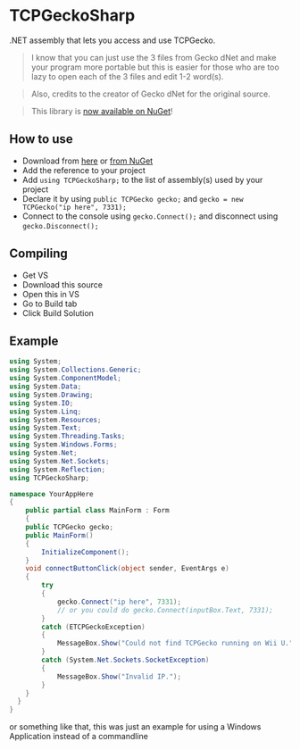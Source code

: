 # TCPGeckoSharp
.NET assembly that lets you access and use TCPGecko.

> I know that you can just use the 3 files from Gecko dNet and make your program more portable but this is easier for those who are too lazy to open each of the 3 files and edit 1-2 word(s).

> Also, credits to the creator of Gecko dNet for the original source.

> This library is [now available on NuGet](https://www.nuget.org/packages/TCPGeckoSharp/)!

## How to use
- Download from [here](https://github.com/Hexexpeck/TCPGeckoSharp/releases/latest) or [from NuGet](https://www.nuget.org/packages/TCPGeckoSharp/)
- Add the reference to your project
- Add `using TCPGeckoSharp;` to the list of assembly(s) used by your project
- Declare it by using `public TCPGecko gecko;` and `gecko = new TCPGecko("ip here", 7331);`
- Connect to the console using `gecko.Connect();` and disconnect using `gecko.Disconnect();`

## Compiling
- Get VS
- Download this source
- Open this in VS
- Go to Build tab
- Click Build Solution

## Example
```csharp
using System;
using System.Collections.Generic;
using System.ComponentModel;
using System.Data;
using System.Drawing;
using System.IO;
using System.Linq;
using System.Resources;
using System.Text;
using System.Threading.Tasks;
using System.Windows.Forms;
using System.Net;
using System.Net.Sockets;
using System.Reflection;
using TCPGeckoSharp;

namespace YourAppHere
{
    public partial class MainForm : Form
    {
    public TCPGecko gecko;
    public MainForm()
    {
        InitializeComponent();
    }
    void connectButtonClick(object sender, EventArgs e)
    {
        try
        {
            gecko.Connect("ip here", 7331);
            // or you could do gecko.Connect(inputBox.Text, 7331);
        }
        catch (ETCPGeckoException)
        {
            MessageBox.Show("Could not find TCPGecko running on Wii U.");
        }
        catch (System.Net.Sockets.SocketException)
        {
            MessageBox.Show("Invalid IP.");
        }
    }
  }
}
```
or something like that, this was just an example for using a Windows Application instead of a commandline
